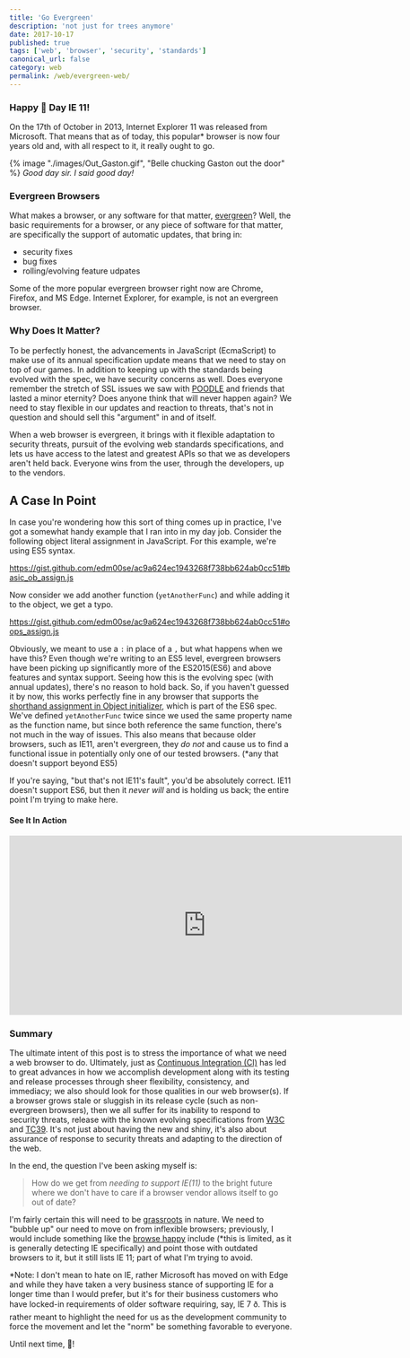 ```yaml
---
title: 'Go Evergreen'
description: 'not just for trees anymore'
date: 2017-10-17
published: true
tags: ['web', 'browser', 'security', 'standards']
canonical_url: false
category: web
permalink: /web/evergreen-web/
---
```


### Happy 🎂 Day IE 11!

On the 17th of October in 2013, Internet Explorer 11 was released from Microsoft. That means that as of today, this popular\* browser is now four years old and, with all respect to it, it really ought to go.

 {% image "./images/Out_Gaston.gif", "Belle chucking Gaston out the door" %}
 *Good day sir. I said good day!*

### Evergreen Browsers

What makes a browser, or any software for that matter, [evergreen][evergreen-about]? Well, the basic requirements for a browser, or any piece of software for that matter, are specifically the support of automatic updates, that bring in:

- security fixes
- bug fixes
- rolling/evolving feature udpates

Some of the more popular evergreen browser right now are Chrome, Firefox, and MS Edge. Internet Explorer, for example, is not an evergreen browser.

### Why Does It Matter?

To be perfectly honest, the advancements in JavaScript (EcmaScript) to make use of its annual specification update means that we need to stay on top of our games. In addition to keeping up with the standards being evolved with the spec, we have security concerns as well. Does everyone remember the stretch of SSL issues we saw with [POODLE][poodle-about] and friends that lasted a minor eternity? Does anyone think that will never happen again? We need to stay flexible in our updates and reaction to threats, that's not in question and should sell this "argument" in and of itself.

When a web browser is evergreen, it brings with it flexible adaptation to security threats, pursuit of the evolving web standards specifications, and lets us have access to the latest and greatest APIs so that we as developers aren't held back. Everyone wins from the user, through the developers, up to the vendors.

## A Case In Point

In case you're wondering how this sort of thing comes up in practice, I've got a somewhat handy example that I ran into in my day job. Consider the following object literal assignment in JavaScript. For this example, we're using ES5 syntax.

https://gist.github.com/edm00se/ac9a624ec1943268f738bb624ab0cc51#basic_ob_assign.js

Now consider we add another function (`yetAnotherFunc`) and while adding it to the object, we get a typo.

https://gist.github.com/edm00se/ac9a624ec1943268f738bb624ab0cc51#oops_assign.js

Obviously, we meant to use a `:` in place of a `,` but what happens when we have this? Even though we're writing to an ES5 level, evergreen browsers have been picking up significantly more of the ES2015(ES6) and above features and syntax support. Seeing how this is the evolving spec (with annual updates), there's no reason to hold back. So, if you haven't guessed it by now, this works perfectly fine in any browser that supports the [shorthand assignment in Object initializer][obj-init-shorthand], which is part of the ES6 spec. We've defined `yetAnotherFunc` twice since we used the same property name as the function name, but since both reference the same function, there's not much in the way of issues. This also means that because older browsers, such as IE11, aren't evergreen, they _do not_ and cause us to find a functional issue in potentially only one of our tested browsers. (\*any that doesn't support beyond ES5)

If you're saying, "but that's not IE11's fault", you'd be absolutely correct. IE11 doesn't support ES6, but then it _never will_ and is holding us back; the entire point I'm trying to make here.

#### See It In Action

<iframe width="700"
    title="ES6 Object Initializer Effect via Typo"
    height="320"
    frameborder="0"
    src="https://codepen.io/edm00se/embed/JraNrJ/?height=378&theme-id=0&default-tab=js,result&embed-version=2">
  See the Pen <a href='https://codepen.io/edm00se/pen/JraNrJ/'>JraNrJ</a> by Eric McCormick (<a href='https://codepen.io/edm00se'>@edm00se</a>) on <a href='https://codepen.io'>CodePen</a>
</iframe>

### Summary

The ultimate intent of this post is to stress the importance of what we need a web browser to do. Ultimately, just as [Continuous Integration (CI)][ci-about] has led to great advances in how we accomplish development along with its testing and release processes through sheer flexibility, consistency, and immediacy; we also should look for those qualities in our web browser(s). If a browser grows stale or sluggish in its release cycle (such as non-evergreen browsers), then we all suffer for its inability to respond to security threats, release with the known evolving specifications from [W3C][w3c-about] and [TC39][tc39-about]. It's not just about having the new and shiny, it's also about assurance of response to security threats and adapting to the direction of the web.

In the end, the question I've been asking myself is:

> How do we get from _needing to support IE(11)_ to the bright future where we don't have to care if a browser vendor allows itself to go out of date?

I'm fairly certain this will need to be [grassroots][grassroots-about] in nature. We need to "bubble up" our need to move on from inflexible browsers; previously, I would include something like the [browse happy][browse-happy] include (\*this is limited, as it is generally detecting IE specifically) and point those with outdated browsers to it, but it still lists IE 11; part of what I'm trying to avoid.

\*Note: I don't mean to hate on IE, rather Microsoft has moved on with Edge and while they have taken a very business stance of supporting IE for a longer time than I would prefer, but it's for their business customers who have locked-in requirements of older software requiring, say, IE 7 ð. This is rather meant to highlight the need for us as the development community to force the movement and let the "norm" be something favorable to everyone.

Until next time, 🍻!

[evergreen-about]: https://www.hanselman.com/blog/TheEvergreenWeb.aspx
[obj-init-shorthand]: https://developer.mozilla.org/en-US/docs/Web/JavaScript/Reference/Operators/Object_initializer#New_notations_in_ECMAScript_2015
[poodle-about]: https://en.wikipedia.org/wiki/POODLE
[ie-version-history]: https://en.wikipedia.org/wiki/Internet_Explorer_version_history#Release_history_for_desktop_Windows_OS_version
[chrome-version-history]: https://en.wikipedia.org/wiki/Google_Chrome_version_history
[firefox-version-history]: https://en.wikipedia.org/wiki/Firefox_version_history#Rapid_releases
[edge-version-history]: https://en.wikipedia.org/wiki/Microsoft_Edge#Release_history
[ci-about]: https://en.wikipedia.org/wiki/Continuous_integration
[w3c-about]: https://www.w3.org/standards/
[tc39-about]: https://ecma-international.org/memento/TC39.htm
[browse-happy]: https://browsehappy.com/
[grassroots-about]: https://en.wikipedia.org/wiki/Grassroots
